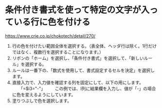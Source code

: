 # 条件付き書式を使って特定の文字が入っている行に色を付ける

https://www.crie.co.jp/chokotech/detail/270/

1. 行の色を付けたい範囲全体を選択する。（表全体、ヘッダ行は除く。1行だけではなく、複数行を選択することになります。）
2. リボンの「ホーム」を選択し、「条件付き書式」を選択して、「新しいルール」を選択する。
3. ルールは一番下の、「数式を使用して、書式設定するセルを決定」を選択します。
4. 直接入力で、入力値を確認する列を固定にして、以下の用にします。
　　「=$i3="-"」
　　この例では、I列に結果欄を入力し、値が「-」の場合に色を変えるようにしています。
5. 塗りつぶしで色を選択します。
